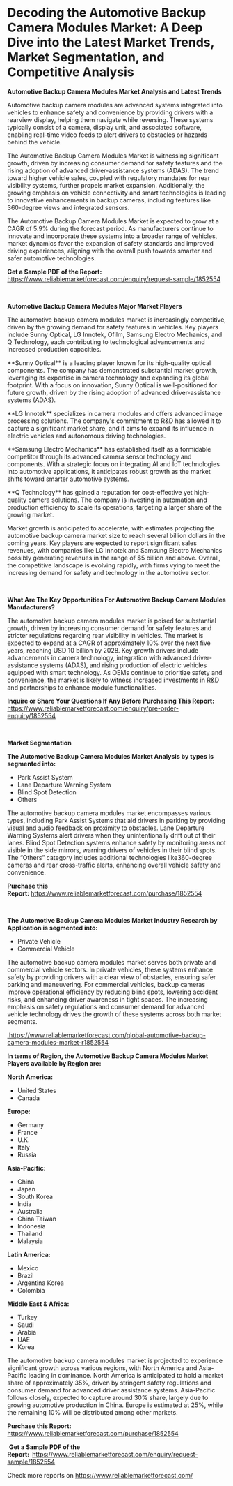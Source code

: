<p><h1>Decoding the Automotive Backup Camera Modules Market: A Deep Dive into the Latest Market Trends, Market Segmentation, and Competitive Analysis</h1></p><p><strong>Automotive Backup Camera Modules Market Analysis and Latest Trends</strong></p>
<p><p>Automotive backup camera modules are advanced systems integrated into vehicles to enhance safety and convenience by providing drivers with a rearview display, helping them navigate while reversing. These systems typically consist of a camera, display unit, and associated software, enabling real-time video feeds to alert drivers to obstacles or hazards behind the vehicle.</p><p>The Automotive Backup Camera Modules Market is witnessing significant growth, driven by increasing consumer demand for safety features and the rising adoption of advanced driver-assistance systems (ADAS). The trend toward higher vehicle sales, coupled with regulatory mandates for rear visibility systems, further propels market expansion. Additionally, the growing emphasis on vehicle connectivity and smart technologies is leading to innovative enhancements in backup cameras, including features like 360-degree views and integrated sensors.</p><p>The Automotive Backup Camera Modules Market is expected to grow at a CAGR of 5.9% during the forecast period. As manufacturers continue to innovate and incorporate these systems into a broader range of vehicles, market dynamics favor the expansion of safety standards and improved driving experiences, aligning with the overall push towards smarter and safer automotive technologies.</p></p>
<p><strong>Get a Sample PDF of the Report:&nbsp;</strong> <a href="https://www.reliablemarketforecast.com/enquiry/request-sample/1852554?utm_campaign=2324&utm_medium=2&utm_source=Github&utm_content=ia&utm_term=31032025&utm_id=automotive-backup-camera-modules">https://www.reliablemarketforecast.com/enquiry/request-sample/1852554</a></p>
<p>&nbsp;</p>
<p><strong>Automotive Backup Camera Modules Major Market Players</strong></p>
<p><p>The automotive backup camera modules market is increasingly competitive, driven by the growing demand for safety features in vehicles. Key players include Sunny Optical, LG Innotek, Ofilm, Samsung Electro Mechanics, and Q Technology, each contributing to technological advancements and increased production capacities.</p><p>**Sunny Optical** is a leading player known for its high-quality optical components. The company has demonstrated substantial market growth, leveraging its expertise in camera technology and expanding its global footprint. With a focus on innovation, Sunny Optical is well-positioned for future growth, driven by the rising adoption of advanced driver-assistance systems (ADAS).</p><p>**LG Innotek** specializes in camera modules and offers advanced image processing solutions. The company's commitment to R&D has allowed it to capture a significant market share, and it aims to expand its influence in electric vehicles and autonomous driving technologies.</p><p>**Samsung Electro Mechanics** has established itself as a formidable competitor through its advanced camera sensor technology and components. With a strategic focus on integrating AI and IoT technologies into automotive applications, it anticipates robust growth as the market shifts toward smarter automotive systems.</p><p>**Q Technology** has gained a reputation for cost-effective yet high-quality camera solutions. The company is investing in automation and production efficiency to scale its operations, targeting a larger share of the growing market.</p><p>Market growth is anticipated to accelerate, with estimates projecting the automotive backup camera market size to reach several billion dollars in the coming years. Key players are expected to report significant sales revenues, with companies like LG Innotek and Samsung Electro Mechanics possibly generating revenues in the range of $5 billion and above. Overall, the competitive landscape is evolving rapidly, with firms vying to meet the increasing demand for safety and technology in the automotive sector.</p></p>
<p>&nbsp;</p>
<p><strong>What Are The Key Opportunities For Automotive Backup Camera Modules Manufacturers?</strong></p>
<p><p>The automotive backup camera modules market is poised for substantial growth, driven by increasing consumer demand for safety features and stricter regulations regarding rear visibility in vehicles. The market is expected to expand at a CAGR of approximately 10% over the next five years, reaching USD 10 billion by 2028. Key growth drivers include advancements in camera technology, integration with advanced driver-assistance systems (ADAS), and rising production of electric vehicles equipped with smart technology. As OEMs continue to prioritize safety and convenience, the market is likely to witness increased investments in R&D and partnerships to enhance module functionalities.</p></p>
<p><strong>Inquire or Share Your Questions If Any Before Purchasing This Report:</strong> <a href="https://www.reliablemarketforecast.com/enquiry/pre-order-enquiry/1852554?utm_campaign=2324&utm_medium=2&utm_source=Github&utm_content=ia&utm_term=31032025&utm_id=automotive-backup-camera-modules">https://www.reliablemarketforecast.com/enquiry/pre-order-enquiry/1852554</a></p>
<p>&nbsp;</p>
<p><strong>Market Segmentation</strong></p>
<p><strong>The Automotive Backup Camera Modules Market Analysis by types is segmented into:</strong></p>
<p><ul><li>Park Assist System</li><li>Lane Departure Warning System</li><li>Blind Spot Detection</li><li>Others</li></ul></p>
<p><p>The automotive backup camera modules market encompasses various types, including Park Assist Systems that aid drivers in parking by providing visual and audio feedback on proximity to obstacles. Lane Departure Warning Systems alert drivers when they unintentionally drift out of their lanes. Blind Spot Detection systems enhance safety by monitoring areas not visible in the side mirrors, warning drivers of vehicles in their blind spots. The “Others” category includes additional technologies like360-degree cameras and rear cross-traffic alerts, enhancing overall vehicle safety and convenience.</p></p>
<p><strong>Purchase this Report:&nbsp;</strong><a href="https://www.reliablemarketforecast.com/purchase/1852554?utm_campaign=2324&utm_medium=2&utm_source=Github&utm_content=ia&utm_term=31032025&utm_id=automotive-backup-camera-modules">https://www.reliablemarketforecast.com/purchase/1852554</a></p>
<p>&nbsp;</p>
<p><strong>The Automotive Backup Camera Modules Market Industry Research by Application is segmented into:</strong></p>
<p><ul><li>Private Vehicle</li><li>Commercial Vehicle</li></ul></p>
<p><p>The automotive backup camera modules market serves both private and commercial vehicle sectors. In private vehicles, these systems enhance safety by providing drivers with a clear view of obstacles, ensuring safer parking and maneuvering. For commercial vehicles, backup cameras improve operational efficiency by reducing blind spots, lowering accident risks, and enhancing driver awareness in tight spaces. The increasing emphasis on safety regulations and consumer demand for advanced vehicle technology drives the growth of these systems across both market segments.</p></p>
<p><a href="https://www.reliablemarketforecast.com/global-automotive-backup-camera-modules-market-r1852554?utm_campaign=2324&utm_medium=2&utm_source=Github&utm_content=ia&utm_term=31032025&utm_id=automotive-backup-camera-modules">&nbsp;https://www.reliablemarketforecast.com/global-automotive-backup-camera-modules-market-r1852554</a></p>
<p><strong>In terms of Region, the Automotive Backup Camera Modules Market Players available by Region are:</strong></p>
<p>
    <p> <strong> North America: </strong>
        <ul>
            <li>United States</li>
            <li>Canada</li>
        </ul>
        </p> 
    <p> <strong> Europe: </strong>
        <ul>
            <li>Germany</li>
            <li>France</li>
            <li>U.K.</li>
            <li>Italy</li>
            <li>Russia</li>
        </ul>
        </p> 
    <p> <strong> Asia-Pacific: </strong>
        <ul>
            <li>China</li>
            <li>Japan</li>
            <li>South Korea</li>
            <li>India</li>
            <li>Australia</li>
            <li>China Taiwan</li>
            <li>Indonesia</li>
            <li>Thailand</li>
            <li>Malaysia</li>
        </ul>
        </p> 
    <p> <strong> Latin America: </strong>
        <ul>
            <li>Mexico</li>
            <li>Brazil</li>
            <li>Argentina Korea</li>
            <li>Colombia</li>
        </ul>
        </p> 
    <p> <strong> Middle East & Africa: </strong>
        <ul>
            <li>Turkey</li>
            <li>Saudi</li>
            <li>Arabia</li>
            <li>UAE</li>
            <li>Korea</li>
        </ul>
    </p>
    </p>
<p><p>The automotive backup camera modules market is projected to experience significant growth across various regions, with North America and Asia-Pacific leading in dominance. North America is anticipated to hold a market share of approximately 35%, driven by stringent safety regulations and consumer demand for advanced driver assistance systems. Asia-Pacific follows closely, expected to capture around 30% share, largely due to growing automotive production in China. Europe is estimated at 25%, while the remaining 10% will be distributed among other markets.</p></p>
<p><strong>Purchase this Report: </strong><a href="https://www.reliablemarketforecast.com/purchase/1852554?utm_campaign=2324&utm_medium=2&utm_source=Github&utm_content=ia&utm_term=31032025&utm_id=automotive-backup-camera-modules">https://www.reliablemarketforecast.com/purchase/1852554</a></p>
<p>&nbsp;<strong>Get a Sample PDF of the Report:&nbsp;&nbsp;</strong><a href="https://www.reliablemarketforecast.com/enquiry/request-sample/1852554?utm_campaign=2324&utm_medium=2&utm_source=Github&utm_content=ia&utm_term=31032025&utm_id=automotive-backup-camera-modules">https://www.reliablemarketforecast.com/enquiry/request-sample/1852554</a></p>
<p><strong></strong></p>
<p>Check more reports on <a href="https://www.reliablemarketforecast.com/?utm_campaign=2324&utm_medium=2&utm_source=Github&utm_content=ia&utm_term=31032025&utm_id=automotive-backup-camera-modules">https://www.reliablemarketforecast.com/</a></p>